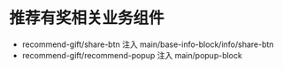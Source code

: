 # 推荐有奖相关业务组件
- recommend-gift/share-btn 注入 main/base-info-block/info/share-btn
- recommend-gift/recommend-popup 注入 main/popup-block
